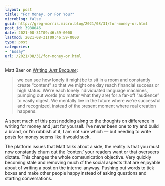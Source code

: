 ```yaml
---
layout: post
title: "For Money, or For You?"
microblog: false
guid: http://greg-morris.micro.blog/2021/08/31/for-money-or.html
post_id: 3988046
date: 2021-08-31T09:46:59-0000
lastmod: 2021-08-31T09:46:59-0000
type: post
categories:
- "Essay"
url: /2021/08/31/for-money-or.html
---
```

<!--kg-card-begin: html--><p>Matt Baer on <a href="https://write.as/matt/writing-for-money-writing-just-because">Writing <em>Just Because</em></a>:</p>
<blockquote><p>we can see how lonely it might be to sit in a room and constantly create “content” so that we might one day reach financial success or high status. We’re each lonely individuated language machines, pumping out words (no matter what they are) for a far-off “audience” to easily digest. We mentally live in the future where we’re successful and recognized, instead of the present moment where real creation happens.</p></blockquote>
<p>A spent much of this post nodding along to the thoughts on difference in writing for money and just for yourself. I’ve never been one to try and build a brand, or I’m rubbish at it, I am not sure which — but needing to write posts for money seems like it would suck.</p>
<p>The platform issues that Matt talks about a side, the reality is that you must now constantly churn out the ‘content’ your readers want or that overseers dictate. This changes the whole communication objective. Very quickly becoming stale and removing much of the social aspects that are enjoyable about of writing a post on the internet anyway. Pushing out words to tick boxes and make other people happy instead of asking questions and starting conversations.</p>
<!--kg-card-end: html-->
